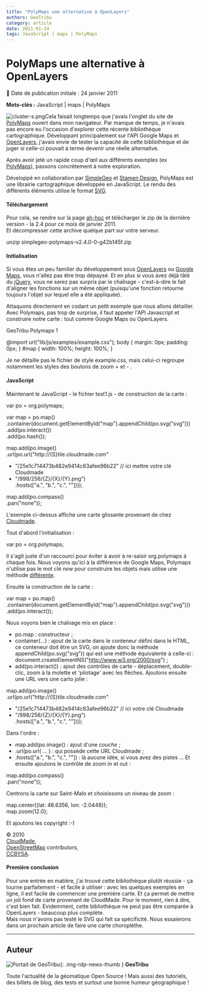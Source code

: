 ```yaml
---
title: "PolyMaps une alternative à OpenLayers"
authors: GeoTribu
category: article
date: 2011-01-24
tags: JavaScript | maps | PolyMaps
---
```


# PolyMaps une alternative à OpenLayers


:calendar: Date de publication initiale : 24 janvier 2011

**Mots-clés :** JavaScript | maps | PolyMaps


![cluster-s.png](http://geotribu.net/sites/default/files/Tuto/img/Blog/cluster-s.png)Cela faisait longtemps que j'avais l'onglet du site de [PolyMaps](http://polymaps.org/) ouvert dans mon navigateur. Par manque de temps, je n'avais pas encore eu l'occasion d'explorer cette récente bibliothèque cartographique. Développant principalement sur l'API Google Maps et [OpenLayers](http://openlayers.org/), j'avais envie de tester la capacité de cette bibliothèque et de juger si celle-ci pouvait à terme devenir une réelle alternative.  

Après avoir jeté un rapide coup d'œil aux différents exemples (ex [PolyMaps](http://polymaps.org/ex/)), passons concrètement à notre exploration.

Développé en collaboration par [SimpleGeo](http://simplegeo.com/) et [Stamen Design](http://stamen.com/), PolyMaps est une librairie cartographique développée en JavaScript. Le rendu des différents éléments utilise le format [SVG](http://fr.wikipedia.org/wiki/Scalable_Vector_Graphics).

#### Téléchargement

Pour cela, se rendre sur la page [ah-hoc](http://polymaps.org/download.html) et télécharger le zip de la dernière version - la 2.4 pour ce mois de janvier 2011.  
Et décompresser cette archive quelque part sur votre serveur.

unzip simplegeo-polymaps-v2.4.0-0-g42b145f.zip

#### Initialisation

Si vous êtes un peu familier du développement sous [OpenLayers](http://www.openlayers.org/) ou [Google Maps](http://code.google.com/intl/fr-FR/apis/maps/index.html), vous n'allez pas être trop dépaysé. Et en plus si vous avez déjà tâté du [jQuery](http://jquery.com/), vous ne serez pas surpris par le chaînage - c'est-à-dire le fait d'aligner les fonctions sur un même objet (puisqu'une fonction retourne toujours l'objet sur lequel elle a été appliquée).  

Attaquons directement en codant un petit exemple que nous allons détailler. Avec Polymaps, pas trop de surprise, il faut appeler l'API Javascript et construire notre carte : tout comme Google Maps ou OpenLayers.




GeoTribu Polymaps 1

@import url("lib/js/examples/example.css"); body { margin: 0px; padding: 0px; } #map { width: 100%; height: 100%; }  






Je ne détaille pas le fichier de style example.css, mais celui-ci regroupe notamment les styles des boutons de zoom + et - .  


#### JavaScript

Maintenant le JavaScript - le fichier test1.js - de construction de la carte :


var po = org.polymaps;

var map = po.map()  
.container(document.getElementById("map").appendChild(po.svg("svg")))  
.add(po.interact())  
.add(po.hash());

map.add(po.image()  
.url(po.url("http://{S}tile.cloudmade.com"  
+ "/25e1c714473b482e9414c63afee96b22" // ici mettre votre clé Cloudmade  
+ "/998/256/{Z}/{X}/{Y}.png")  
.hosts(["a.", "b.", "c.", ""])));

map.add(po.compass()  
.pan("none"));  


L'exemple ci-dessus affiche une carte glissante provenant de chez [Cloudmade](http://cloudmade.com/).  

Tout d'abord l'initialisation :


var po = org.polymaps;  


Il s'agit juste d'un raccourci pour éviter à avoir à re-saisir org.polymaps à chaque fois. Nous voyons qu'ici à la différence de Google Maps, Polymaps n'utilise pas le mot clé *new* pour construire les objets mais utilise une méthode [différente](http://fr.wikipedia.org/wiki/Fabrique_(patron_de_conception)).  

Ensuite la construction de la carte :


var map = po.map()  
.container(document.getElementById("map").appendChild(po.svg("svg")))  
.add(po.interact());  


Nous voyons bien le chaînage mis en place :

* po.map : constructeur ;
* container(...) : ajout de la carte dans le conteneur défini dans le HTML, ce conteneur doit être un SVG, on ajoute donc la méthode appendChild(po.svg("svg")) qui est une méthode équivalente à celle-ci : document.createElementNS("<http://www.w3.org/2000/svg>") ;
* add(po.interact()) : ajout des contrôles de carte - déplacement, double-clic, zoom à la molette et 'pilotage' avec les flèches.
Ajoutons ensuite une URL vers une carto jolie :


map.add(po.image()  
.url(po.url("http://{S}tile.cloudmade.com"  
+ "/25e1c714473b482e9414c63afee96b22" // ici votre clé Cloudmade  
+ "/998/256/{Z}/{X}/{Y}.png")  
.hosts(["a.", "b.", "c.", ""])));  


Dans l'ordre :

* map.add(po.image() : ajout d'une *couche* ;
* .url(po.url( ... ) : qui possède cette URL Cloudmade ;
* .hosts(["a.", "b.", "c.", ""]) : là aucune idée, si vous avez des pistes ...
Et ensuite ajoutons le contrôle de zoom in et out :


map.add(po.compass()  
.pan("none"));  


Centrons la carte sur Saint-Malo et choisissons un niveau de zoom :


map.center({lat: 48.6356, lon: -2.0448});  
map.zoom(12.0);  


Et ajoutons les copyright :-)



© 2010  
[CloudMade](http://www.cloudmade.com/),  
[OpenStreetMap](http://www.openstreetmap.org/) contributors,  
[CCBYSA](http://creativecommons.org/licenses/by-sa/2.0/).  





#### Première conclusion

Pour une entrée en matière, j'ai trouvé cette bibliothèque plutôt réussie - ça tourne parfaitement - et facile à utiliser : avec les quelques exemples en ligne, il est facile de commencer une première carte. Et ça permet de mettre un joli fond de carte provenant de CloudMade. Pour le moment, rien à dire, c'est bien fait. Evidemment, cette bibliothèque ne peut pas être comparée à OpenLayers - beaucoup plus complète.  
Mais nous n'avons pas testé le SVG qui fait sa spécificité. Nous essaierons dans un prochain article de faire une carte choroplèthe.



----

## Auteur

![Portait de GeoTribu](https://cdn.geotribu.fr/images/internal/charte/geotribu\_logo\_64x64.png){: .img-rdp-news-thumb }
**GeoTribu**

Toute l'actualité de la géomatique Open Source ! Mais aussi des tutoriels, des billets de blog, des tests et surtout une bonne humeur géographique !
